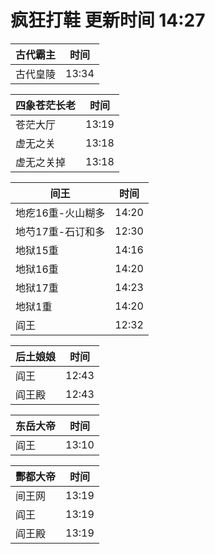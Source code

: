 # 疯狂打鞋 更新时间 14:27

| 古代霸主   | 时间    |
|--------|-------|
| 古代皇陵 | 13:34 |

| 四象苍茫长老   | 时间    |
|--------|-------|
| 苍茫大厅 | 13:19 |
| 虚无之关 | 13:18 |
| 虚无之关掉 | 13:18 |

| 间王   | 时间    |
|--------|-------|
| 地疙16重-火山糊多 | 14:20 |
| 地芍17重-石订和多 | 12:30 |
| 地狱15重 | 14:16 |
| 地狱16重 | 14:20 |
| 地狱17重 | 14:23 |
| 地狱1重 | 14:20 |
| 阎王 | 12:32 |

| 后土娘娘   | 时间    |
|--------|-------|
| 阎王 | 12:43 |
| 阎王殿 | 12:43 |

| 东岳大帝   | 时间    |
|--------|-------|
| 阎王 | 13:10 |

| 酆都大帝   | 时间    |
|--------|-------|
| 间王网 | 13:19 |
| 阎王 | 13:19 |
| 阎王殿 | 13:19 |